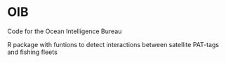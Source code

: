 # OIB
Code for the Ocean Intelligence Bureau



R package with funtions to detect interactions between satellite PAT-tags and fishing fleets
